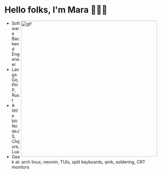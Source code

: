 <h1>Hello folks, I'm Mara 🧙🏼‍♀️</h1>

<img align="right" alt="gif" src="https://tenor.com/H3I5D5mnd1.gif" width="450">
<p align="left">

- Software Backend Engeneer
- Langs: Go, PHP, Rust
- A little bit: NodeJS, Clojure, Lua
- Geek at: arch linux, neovim, TUIs, split keyboards, qmk, soldering, CRT monitors

<!---
maraloon/maraloon is a ✨ special ✨ repository because its `README.md` (this file) appears on your GitHub profile.
You can click the Preview link to take a look at your changes.
--->
